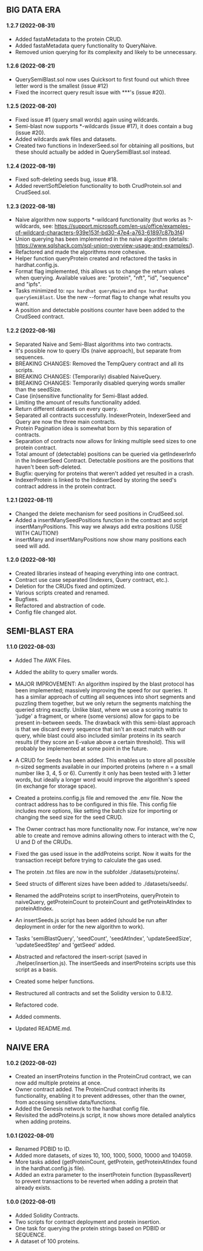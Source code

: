## BIG DATA ERA

#### 1.2.7 (2022-08-31)

- Added fastaMetadata to the protein CRUD.
- Added fastaMetadata query functionality to QueryNaive.
- Removed union querying for its complexity and likely to be unnecessary.

#### 1.2.6 (2022-08-21)

- QuerySemiBlast.sol now uses Quicksort to first found out which three letter word is the smallest (issue #12)
- Fixed the incorrect query result issue with \*\*\*'s (issue #20).

#### 1.2.5 (2022-08-20)

- Fixed issue #1 (query small words) again using wildcards.
- Semi-blast now supports \*-wildcards (issue #17), it does contain a bug (issue #20).
- Added wildcards awk files and datasets.
- Created two functions in IndexerSeed.sol for obtaining all positions, but these should actually be added in QuerySemiBlast.sol instead.

#### 1.2.4 (2022-08-19)

- Fixed soft-deleting seeds bug, issue #18.
- Added revertSoftDeletion functionality to both CrudProtein.sol and CrudSeed.sol.

#### 1.2.3 (2022-08-18)

- Naive algorithm now supports \*-wildcard functionality (but works as ?-wildcards, see: https://support.microsoft.com/en-us/office/examples-of-wildcard-characters-939e153f-bd30-47e4-a763-61897c87b3f4)
- Union querying has been implemented in the naive algorithm (details: https://www.sqlshack.com/sql-union-overview-usage-and-examples/).
- Refactored and made the algorithms more cohesive.
- Helper function queryProtein created and refactored the tasks in hardhat.config.js.
- Format flag implemented, this allows us to change the return values when querying. Available values are: "protein", "nft", "id", "sequence" and "ipfs".
- Tasks minimized to: `npx hardhat queryNaive` and `npx hardhat querySemiBlast`. Use the new --format flag to change what results you want.
- A position and detectable positions counter have been added to the CrudSeed contract.

#### 1.2.2 (2022-08-16)

- Separated Naive and Semi-Blast algorithms into two contracts.
- It's possible now to query IDs (naive approach), but separate from sequences.
- BREAKING CHANGES: Removed the TempQuery contract and all its scripts.
- BREAKING CHANGES: (Temporarily) disabled NaiveQuery.
- BREAKING CHANGES: Temporarily disabled querying words smaller than the seedSize.
- Case (in)sensitive functionality for Semi-Blast added.
- Limiting the amount of results functionality added.
- Return different datasets on every query.
- Separated all contracts successfully. IndexerProtein, IndexerSeed and Query are now the three main contracts.
- Protein Pagination idea is somewhat born by this separation of contracts.
- Separation of contracts now allows for linking multiple seed sizes to one protein contract.
- Total amount of (detectable) positions can be queried via getIndexerInfo in the IndexerSeed Contract. Detectable positions are the positions that haven't been soft-deleted.
- Bugfix: querying for proteins that weren't added yet resulted in a crash.
- IndexerProtein is linked to the IndexerSeed by storing the seed's contract address in the protein contract.

#### 1.2.1 (2022-08-11)

- Changed the delete mechanism for seed positions in CrudSeed.sol.
- Added a insertManySeedPositions function in the contract and script insertManyPositions. This way we always add extra positions (USE WITH CAUTION!)
- insertMany and insertManyPositions now show many positions each seed will add.

#### 1.2.0 (2022-08-10)

- Created libraries instead of heaping everything into one contract.
- Contract use case separated (Indexers, Query contract, etc.).
- Deletion for the CRUDs fixed and optimized.
- Various scripts created and renamed.
- Bugfixes.
- Refactored and abstraction of code.
- Config file changed alot.

## SEMI-BLAST ERA

#### 1.1.0 (2022-08-03)

- Added The AWK Files.
- Added the ability to query smaller words.

- MAJOR IMPROVEMENT: An algorithm inspired by the blast protocol has been implemented; massively improving the speed for our queries. It has a similar approach of cutting all sequences into short segments and puzzling them together, but we only return the segments matching the queried string exactly. Unlike blast, where we use a scoring matrix to 'judge' a fragment, or where (some versions) allow for gaps to be present in-between seeds. The drawback with this semi-blast approach is that we discard every sequence that isn't an exact match with our query, while blast could also included similar proteins in its search results (if they score an E-value above a certain threshold). This will probably be implemented at some point in the future.
- A CRUD for Seeds has been added. This enables us to store all possible n-sized segments available in our imported proteins (where n = a small number like 3, 4, 5 or 6). Currently it only has been tested with 3 letter words, but ideally a longer word would improve the algorithm's speed (in exchange for storage space).
- Created a proteins.config.js file and removed the .env file. Now the contract address has to be configured in this file. This config file includes more options, like setting the batch size for importing or changing the seed size for the seed CRUD.
- The Owner contract has more functionality now. For instance, we're now able to create and remove admins allowing others to interact with the C, U and D of the CRUDs.
- Fixed the gas used issue in the addProteins script. Now it waits for the transaction receipt before trying to calculate the gas used.
- The protein .txt files are now in the subfolder ./datasets/proteins/.
- Seed structs of different sizes have been added to ./datasets/seeds/.
- Renamed the addProteins script to insertProteins, queryProtein to naiveQuery, getProteinCount to proteinCount and getProteinAtIndex to proteinAtIndex.
- An insertSeeds.js script has been added (should be run after deployment in order for the new algorithm to work).
- Tasks 'semiBlastQuery', 'seedCount', 'seedAtIndex', 'updateSeedSize', 'updateSeedStep' and 'getSeed' added.
- Abstracted and refactored the insert-script (saved in ./helper/insertion.js). The insertSeeds and insertProteins scripts use this script as a basis.
- Created some helper functions.
- Restructured all contracts and set the Solidity version to 0.8.12.
- Refactored code.
- Added comments.
- Updated README.md.

## NAIVE ERA

#### 1.0.2 (2022-08-02)

- Created an insertProteins function in the ProteinCrud contract, we can now add multiple proteins at once.
- Owner contract added. The ProteinCrud contract inherits its functionality, enabling it to prevent addresses, other than the owner, from accessing sensitive data/functions.
- Added the Genesis network to the hardhat config file.
- Revisited the addProteins.js script, it now shows more detailed analytics when adding proteins.

#### 1.0.1 (2022-08-01)

- Renamed PDBID to ID.
- Added more datasets, of sizes 10, 100, 1000, 5000, 10000 and 104059.
- More tasks added (getProteinCount, getProtein, getProteinAtIndex found in the hardhat.config.js file).
- Added an extra parameter to the insertProtein function (bypassRevert) to prevent transactions to be reverted when adding a protein that already exists.

#### 1.0.0 (2022-08-01)

- Added Solidity Contracts.
- Two scripts for contract deployment and protein insertion.
- One task for querying the protein strings based on PDBID or SEQUENCE.
- A dataset of 100 proteins.
